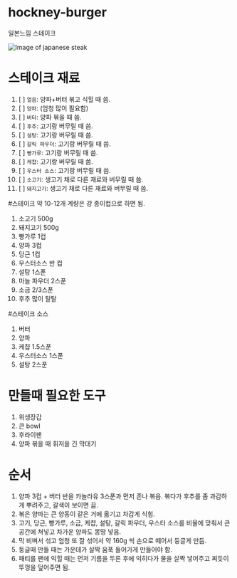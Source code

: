 # hockney-burger
일본느낌 스테이크 

![Image of japanese steak](http://modu.redarrow.kr/files/2012/02/%ED%95%A8%EB%B0%95%EC%8A%A4%ED%85%8C%EC%9D%B4%ED%81%AC.jpg)

# 스테이크 재료
1. [ ] `얼음`: 양파+버터 볶고 식힐 때 씀.
2. [ ] `양파`: (엄청 많이 필요함)
3. [ ] `버터`: 양파 볶을 때 씀.
3. [ ] `후추`: 고기랑 버무릴 때 씀.
4. [ ] `설탕`: 고기랑 버무릴 때 씀.
5. [ ] `갈릭 파우더`: 고기랑 버무릴 때 씀.
6. [ ] `빵가루`: 고기랑 버무릴 때 씀.
7. [ ] `케챱`: 고기랑 버무릴 때 씀.
8. [ ] `우스터 소스`: 고기랑 버무릴 때 씀.
9. [ ] `소고기`: 생고기 채로 다른 재료와 버무릴 때 씀.
10. [ ] `돼지고기`: 생고기 채로 다른 재료와 버무릴 때 씀.

#스테이크 약 10-12개
계량은 걍 종이컵으로 하면 됨.
1. 소고기 500g
2. 돼지고기 500g
3. 빵가루 1컵
4. 양파 3컵
5. 당근 1컵
6. 우스터소스 반 컵
7. 설탕 1스푼
8. 마늘 파우더 2스푼
9. 소금 2/3스푼
10. 후추 많이 탈탈

#스테이크 소스
1. 버터
2. 양파
3. 케챱 1.5스푼
4. 우스터소스 1스푼
5. 설탕 2스푼


# 만들때 필요한 도구
1. 위생장갑
2. 큰 bowl
3. 후라이팬
5. 양파 볶을 때 휘저을 긴 막대기

# 순서
1. 양파 3컵 + 버터 반을 카놀라유 3스푼과 먼저 존나 볶음. 볶다가 후추를 좀 과감하게 뿌려주고, 갈색이 보이면 끔.
2. 볶은 양파는 큰 양동이 같은 거에 옮기고 차갑게 식힘.
3. 고기, 당근, 빵가루, 소금, 케챱, 설탕, 갈릭 파우더, 우스터 소스를 비율에 맞춰서 큰 공간에 쳐넣고 차가운 양파도 몽땅 넣음.
4. 막 비벼서 섞고 엄청 또 잘 섞어서 약 160g 씩 손으로 떼어서 둥글게 만듬.
5. 둥글때 만들 때는 가운데가 살짝 움푹 들어가게 만들어야 함.
6. 패티를 팬에 익힐 때는 먼저 기름을 두른 후에 익히다가 물을 살짝 넣어주고 찌듯이 뚜껑을 덮어주면 됨.